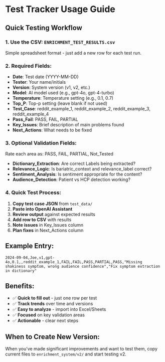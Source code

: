 # Test Tracker Usage Guide

## Quick Testing Workflow

### 1. Use the CSV: `ENRICHMENT_TEST_RESULTS.csv`
Simple spreadsheet format - just add a new row for each test run.

### 2. Required Fields:
- **Date**: Test date (YYYY-MM-DD)
- **Tester**: Your name/initials
- **Version**: System version (v1, v2, etc.)
- **Model**: AI model used (e.g., gpt-4o, gpt-4-turbo)
- **Temperature**: Temperature setting (e.g., 0.1, 0.7)
- **Top_P**: Top-p setting (leave blank if not used)
- **Test_Case**: reddit_example_1, reddit_example_2, reddit_example_3, reddit_example_4
- **Pass_Fail**: PASS, FAIL, PARTIAL
- **Key_Issues**: Brief description of main problems found
- **Next_Actions**: What needs to be fixed

### 3. Optional Validation Fields:
Rate each area as: PASS, FAIL, PARTIAL, Not_Tested
- **Dictionary_Extraction**: Are correct Labels being extracted?
- **Relevance_Logic**: Is bariatric_context and relevance_label correct?
- **Sentiment_Analysis**: Is sentiment appropriate for the content?
- **Audience_Detection**: Patient vs HCP detection working?

### 4. Quick Test Process:
1. **Copy test case JSON** from `test_data/`
2. **Paste into OpenAI Assistant** 
3. **Review output** against expected results
4. **Add row to CSV** with results
5. **Note issues** in Key_Issues column
6. **Plan fixes** in Next_Actions column

## Example Entry:
```
2024-09-04,Joe,v1,gpt-4o,0.1,,reddit_example_1,FAIL,FAIL,PASS,PARTIAL,PASS,"Missing shakiness symptom, wrong audience confidence","Fix symptom extraction in dictionary"
```

## Benefits:
- ✅ **Quick to fill out** - just one row per test
- ✅ **Track trends** over time and versions  
- ✅ **Easy to analyze** - import into Excel/Sheets
- ✅ **Focused** on key validation areas
- ✅ **Actionable** - clear next steps

## When to Create New Version:
When you've made significant improvements and want to test them, copy current files to `enrichment_system/v2/` and start testing v2.